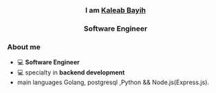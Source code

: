 
<div align="center"  >
        <h3>I am <a target="_blank" href="https://kaleab-bayih.vercel.app">Kaleab Bayih</a></h3> 
         <h3>Software Engineer</h3>
</div>

### About me
* 💻 **Software Engineer**
* 💻 specialty in **backend development**
* main languages Golang, postgresql ,Python && Node.js(Express.js). 


